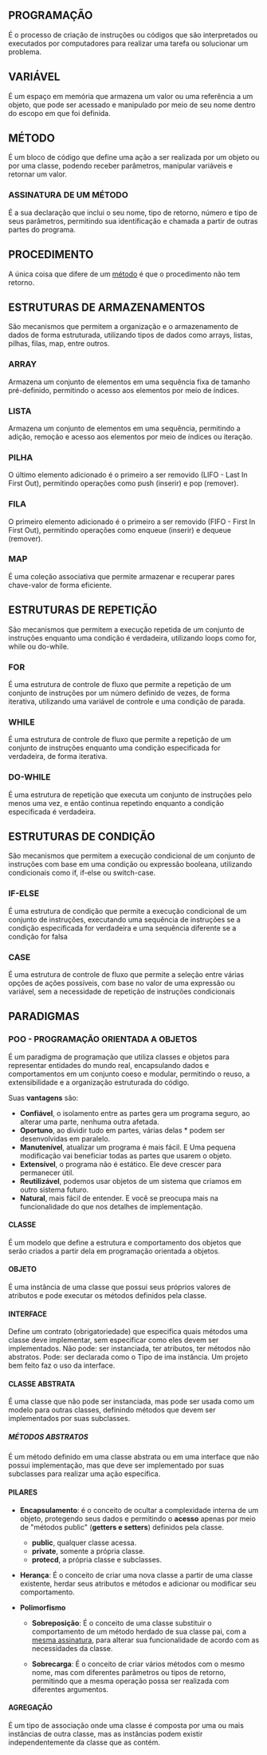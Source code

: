 ## PROGRAMAÇÃO
É o processo de criação de instruções ou códigos que são interpretados ou executados por computadores para realizar uma tarefa ou solucionar um problema.

## VARIÁVEL
É um espaço em memória que armazena um valor ou uma referência a um objeto, que pode ser acessado e manipulado por meio de seu nome dentro do escopo em que foi definida.

## MÉTODO
É um bloco de código que define uma ação a ser realizada por um objeto ou por uma classe, podendo receber parâmetros, manipular variáveis e retornar um valor.

### ASSINATURA DE UM MÉTODO
É a sua declaração que inclui o seu nome, tipo de retorno, número e tipo de seus parâmetros, permitindo sua identificação e chamada a partir de outras partes do programa.

## PROCEDIMENTO
A única coisa que difere de um [método](#método) é que o procedimento não tem retorno.

## ESTRUTURAS DE ARMAZENAMENTOS
São mecanismos que permitem a organização e o armazenamento de dados de forma estruturada, utilizando tipos de dados como arrays, listas, pilhas, filas, map, entre outros.

### ARRAY
Armazena um conjunto de elementos em uma sequência fixa de tamanho pré-definido, permitindo o acesso aos elementos por meio de índices.

### LISTA
Armazena um conjunto de elementos em uma sequência, permitindo a adição, remoção e acesso aos elementos por meio de índices ou iteração.

### PILHA
O último elemento adicionado é o primeiro a ser removido (LIFO - Last In First Out), permitindo operações como push (inserir) e pop (remover).

### FILA
O primeiro elemento adicionado é o primeiro a ser removido (FIFO - First In First Out), permitindo operações como enqueue (inserir) e dequeue (remover).

### MAP
É uma coleção associativa que permite armazenar e recuperar pares chave-valor de forma eficiente.

## ESTRUTURAS DE REPETIÇÃO
São mecanismos que permitem a execução repetida de um conjunto de instruções enquanto uma condição é verdadeira, utilizando loops como for, while ou do-while.

### FOR
É uma estrutura de controle de fluxo que permite a repetição de um conjunto de instruções por um número definido de vezes, de forma iterativa, utilizando uma variável de controle e uma condição de parada.

### WHILE
É uma estrutura de controle de fluxo que permite a repetição de um conjunto de instruções enquanto uma condição especificada for verdadeira, de forma iterativa.

### DO-WHILE
É uma estrutura de repetição que executa um conjunto de instruções pelo menos uma vez, e então continua repetindo enquanto a condição especificada é verdadeira.

## ESTRUTURAS DE CONDIÇÃO
São mecanismos que permitem a execução condicional de um conjunto de instruções com base em uma condição ou expressão booleana, utilizando condicionais como if, if-else ou switch-case.

### IF-ELSE
É uma estrutura de condição que permite a execução condicional de um conjunto de instruções, executando uma sequência de instruções se a condição especificada for verdadeira e uma sequência diferente se a condição for falsa

### CASE
É uma estrutura de controle de fluxo que permite a seleção entre várias opções de ações possíveis, com base no valor de uma expressão ou variável, sem a necessidade de repetição de instruções condicionais

## PARADIGMAS

### POO - PROGRAMAÇÃO ORIENTADA A OBJETOS
É um paradigma de programação que utiliza classes e objetos para representar entidades do mundo real, encapsulando dados e comportamentos em um conjunto coeso e modular, permitindo o reuso, a extensibilidade e a organização estruturada do código.

Suas **vantagens** são:

* **Confiável**, o isolamento entre as partes gera um programa seguro, ao alterar uma parte, nenhuma outra afetada.
* **Oportuno**, ao dividir tudo em partes, várias delas * podem ser desenvolvidas em paralelo.
* **Manutenível**, atualizar um programa é mais fácil. E Uma pequena modificação vai beneficiar todas as partes que usarem o objeto.
* **Extensível**, o programa não é estático. Ele deve crescer para permanecer útil.
* **Reutilizável**, podemos usar objetos de um sistema que criamos em outro sistema futuro.
* **Natural**, mais fácil de entender. E você se preocupa mais na funcionalidade do que nos detalhes de implementação.

#### CLASSE
É um modelo que define a estrutura e comportamento dos objetos que serão criados a partir dela em programação orientada a objetos.

#### OBJETO
É uma instância de uma classe que possui seus próprios valores de atributos e pode executar os métodos definidos pela classe.

#### INTERFACE
Define um contrato (obrigatoriedade) que especifica quais métodos uma classe deve implementar, sem especificar como eles devem ser implementados. Não pode: ser instanciada, ter atributos, ter métodos não abstratos. Pode: ser declarada como o Tipo de ima instância. Um projeto bem feito faz o uso da interface.

#### CLASSE ABSTRATA
É uma classe que não pode ser instanciada, mas pode ser usada como um modelo para outras classes, definindo métodos que devem ser implementados por suas subclasses.

##### MÉTODOS ABSTRATOS
É um método definido em uma classe abstrata ou em uma interface que não possui implementação, mas que deve ser implementado por suas subclasses para realizar uma ação específica.

#### PILARES
* **Encapsulamento**: é o conceito de ocultar a complexidade interna de um objeto, protegendo seus dados e permitindo o **acesso** apenas por meio de "métodos public" (**getters e setters**) definidos pela classe.
     * **public**, qualquer classe acessa.
     * **private**, somente a própria classe.
     * **protecd**, a própria classe e subclasses.

* **Herança**: É o conceito de criar uma nova classe a partir de uma classe existente, herdar seus atributos e métodos e adicionar ou modificar seu comportamento.

* **Polimorfismo**
    * **Sobreposição**: É o conceito de uma classe substituir o comportamento de um método herdado de sua classe pai, com a [mesma assinatura](#assinatura-de-um-método), para alterar sua funcionalidade de acordo com as necessidades da classe.

    * **Sobrecarga**: É o conceito de criar vários métodos com o mesmo nome, mas com diferentes parâmetros ou tipos de retorno, permitindo que a mesma operação possa ser realizada com diferentes argumentos.

#### AGREGAÇÃO
É um tipo de associação onde uma classe é composta por uma ou mais instâncias de outra classe, mas as instâncias podem existir independentemente da classe que as contém.
